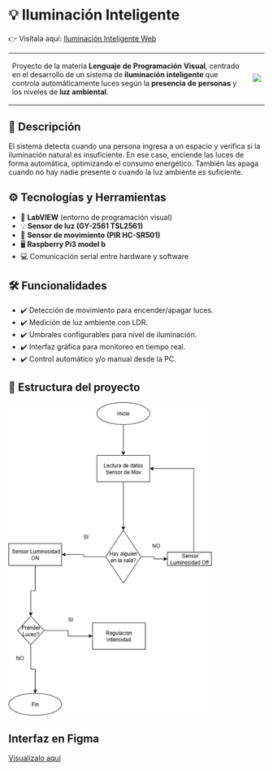 # 💡 Iluminación Inteligente

 👉 Visítala aquí: [Iluminación Inteligente Web](https://luchoaguero44.github.io/Iluminacion_Inteligente/index.html#inicio)
 
<table>
  <tr>
    <td>

Proyecto de la materia **Lenguaje de Programación Visual**, centrado en el desarrollo de un sistema de **iluminación inteligente** que controla automáticamente luces según la **presencia de personas** y los niveles de **luz ambiental**.

</td>
    <td>
      <img src="https://cdn.pixabay.com/animation/2022/07/31/05/34/05-34-05-841_512.gif" width="200px"/>
    </td>
  </tr>
</table>

## 🧠 Descripción

El sistema detecta cuando una persona ingresa a un espacio y verifica si la iluminación natural es insuficiente. En ese caso, enciende las luces de forma automática, optimizando el consumo energético. También las apaga cuando no hay nadie presente o cuando la luz ambiente es suficiente.

## ⚙️ Tecnologías y Herramientas

- 🔧 **LabVIEW** (entorno de programación visual)
- 💡 **Sensor de luz (GY-2561 TSL2561)**
- 👣 **Sensor de movimiento (PIR HC-SR501)**
- 🖥️ **Raspberry Pi3 model b** 
- 💻 Comunicación serial entre hardware y software

## 🛠️ Funcionalidades

- ✔️ Detección de movimiento para encender/apagar luces.
- ✔️ Medición de luz ambiente con LDR.
- ✔️ Umbrales configurables para nivel de iluminación.
- ✔️ Interfaz gráfica para monitoreo en tiempo real.
- ✔️ Control automático y/o manual desde la PC.

## 🧩 Estructura del proyecto
<img src="Diagramas/Funcionamiento Gral.drawio.png" alt="Diagrama" width="400"/>

## Interfaz en Figma
[Visualizalo aquí](https://www.figma.com/design/bdVxT7UNr5xeaE9i3ZEffd/Interfaz?node-id=0-1&t=zFIuBxvXCnwjDq3o-1)